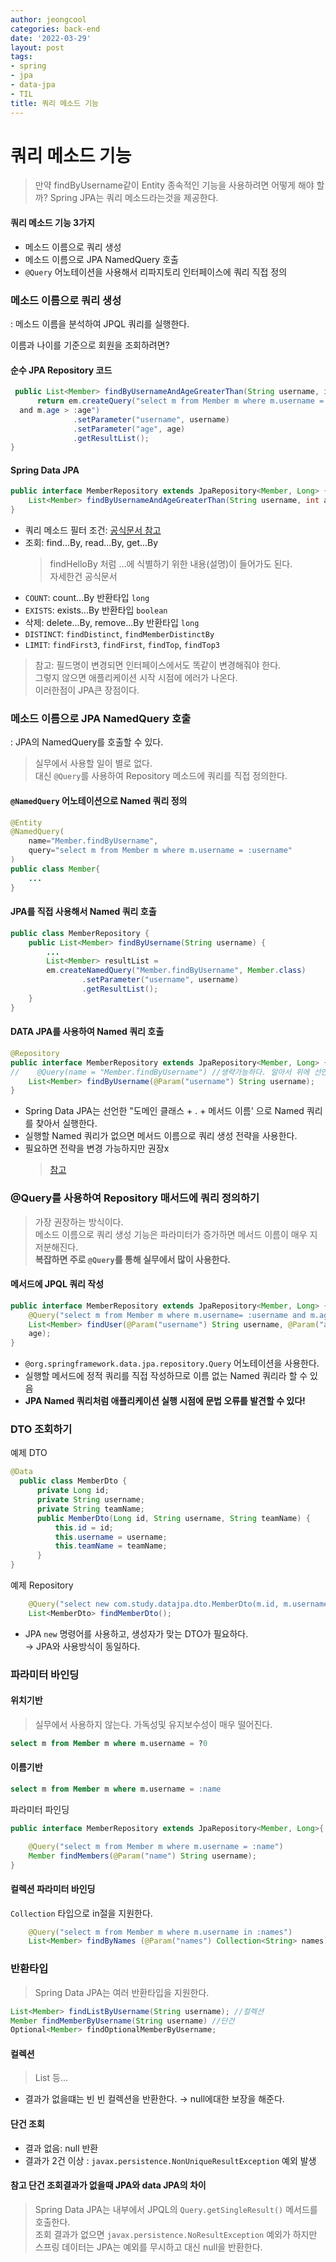 ```yaml
---
author: jeongcool
categories: back-end
date: '2022-03-29'
layout: post
tags:
- spring
- jpa
- data-jpa
- TIL
title: 쿼리 메소드 기능
---
```


# 쿼리 메소드 기능
> 만약 findByUsername같이 Entity 종속적인 기능을 사용하려면 어떻게 해야 할까? Spring JPA는 쿼리 메소드라는것을 제공한다.
#### 쿼리 메소드 기능 3가지
- 메소드 이름으로 쿼리 생성
- 메소드 이름으로 JPA NamedQuery 호출
- `@Query` 어노테이션을 사용해서 리파지토리 인터페이스에 쿼리 직접 정의

### 메소드 이름으로 쿼리 생성
: 메소드 이름을 분석하여 JPQL 쿼리를 실행한다.

이름과 나이를 기준으로 회원을 조회하려면?
#### 순수 JPA Repository 코드
```java
 public List<Member> findByUsernameAndAgeGreaterThan(String username, int age) {
      return em.createQuery("select m from Member m where m.username = :username
  and m.age > :age")
              .setParameter("username", username)
              .setParameter("age", age)
              .getResultList();
}
```

#### Spring Data JPA
```java
public interface MemberRepository extends JpaRepository<Member, Long> {
    List<Member> findByUsernameAndAgeGreaterThan(String username, int age);
}
```
- 쿼리 메소드 필터 조건: [공식문서 참고](https://docs.spring.io/spring-data/jpa/docs/current/reference/html/#jpa.query-methods.query-creation)
- 조회: find...By, read...By, get...By
  > findHelloBy 처럼 ...에 식별하기 위한 내용(설명)이 들어가도 된다.  
  > 자세한건 공식문서
- `COUNT`: count...By 반환타입 `long`
- `EXISTS`: exists...By 반환타입 `boolean`
- 삭제: delete...By, remove...By 반환타입 `long`
- `DISTINCT`: `findDistinct`, `findMemberDistinctBy`
- `LIMIT`: `findFirst3`, `findFirst`, `findTop`, `findTop3`

> 참고: 필드명이 변경되면 인터페이스에서도 똑같이 변경해줘야 한다.  
> 그렇지 않으면 애플리케이션 시작 시점에 에러가 나온다.  
> 이러한점이 JPA큰 장점이다.

### 메소드 이름으로 JPA NamedQuery 호출
: JPA의 NamedQuery를 호출할 수 있다.
> 실무에서 사용할 일이 별로 없다.  
> 대신 `@Query`를 사용하여 Repository 메소드에 쿼리를 직접 정의한다.

#### `@NamedQuery` 어노테이션으로 Named 쿼리 정의
```java
@Entity
@NamedQuery(
    name="Member.findByUsername",
    query="select m from Member m where m.username = :username"
)
public class Member{
    ...
}
```
#### JPA를 직접 사용해서 Named 쿼리 호출
```java
public class MemberRepository {
    public List<Member> findByUsername(String username) {
        ...
        List<Member> resultList = 
        em.createNamedQuery("Member.findByUsername", Member.class)
                .setParameter("username", username)
                .getResultList();
    }
}
```
#### DATA JPA를 사용하여 Named 쿼리 호출
```java
@Repository
public interface MemberRepository extends JpaRepository<Member, Long> {
//    @Query(name = "Member.findByUsername") //생략가능하다. 알아서 위에 선언된 Member를 찾아간다.
    List<Member> findByUsername(@Param("username") String username);
}
```
- Spring Data JPA는 선언한 "도메인 클래스 + . + 메서드 이름' 으로 Named 쿼리를 찾아서 실행한다.
- 실행할 Named 쿼리가 없으면 메서드 이름으로 쿼리 생성 전략을 사용한다.
- 필요하면 전략을 변경 가능하지만 권장x
  > [참고](https://docs.spring.io/spring-data/jpa/docs/current/reference/html/#repositories.query-methods.query-lookup-strategies) 

### @Query를 사용하여 Repository 매서드에 쿼리 정의하기
> 가장 권장하는 방식이다.  
> 메소드 이름으로 쿼리 생성 기능은 파라미터가 증가하면 메서드 이름이 매우 지저분해진다.  
> **복잡하면 주로 `@Query`를 통해 실무에서 많이 사용한다.**

#### 메서드에 JPQL 쿼리 작성
```java
public interface MemberRepository extends JpaRepository<Member, Long> {
    @Query("select m from Member m where m.username= :username and m.age = :age")
    List<Member> findUser(@Param("username") String username, @Param("age") int
    age);
}
```
- `@org.springframework.data.jpa.repository.Query` 어노테이션을 사용한다.
- 실행할 메서드에 정적 쿼리를 직접 작성하므로 이름 없는 Named 쿼리라 할 수 있음
- **JPA Named 쿼리처럼 애플리케이션 실행 시점에 문법 오류를 발견할 수 있다!**

### DTO 조회하기
예제 DTO
```java
@Data
  public class MemberDto {
      private Long id;
      private String username;
      private String teamName;
      public MemberDto(Long id, String username, String teamName) {
          this.id = id;
          this.username = username;
          this.teamName = teamName;
      }
}
```
예제 Repository
```java
    @Query("select new com.study.datajpa.dto.MemberDto(m.id, m.username, t.name) from Member m join m.team t")
    List<MemberDto> findMemberDto();
```
- JPA `new` 명령어를 사용하고, 생성자가 맞는 DTO가 필요하다.  
  &rarr; JPA와 사용방식이 동일하다.

### 파라미터 바인딩
#### 위치기반
> 실무에서 사용하지 않는다. 가독성및 유지보수성이 매우 떨어진다.
```sql
select m from Member m where m.username = ?0
```

#### 이름기반
```sql
select m from Member m where m.username = :name
```

파라미터 파인딩
```java
public interface MemberRepository extends JpaRepository<Member, Long>{

    @Query("select m from Member m where m.username = :name")
    Member findMembers(@Param("name") String username);
}
```

#### 컬렉션 파라미터 바인딩
`Collection` 타입으로 in절을 지원한다.
```java
    @Query("select m from Member m where m.username in :names")
    List<Member> findByNames (@Param("names") Collection<String> names);
```

### 반환타입
> Spring Data JPA는 여러 반환타입을 지원한다.
```java
List<Member> findListByUsername(String username); //컬렉션
Member findMemberByUsername(String username) //단건
Optional<Member> findOptionalMemberByUsername;
```

#### 컬렉션 
> List 등...

- 결과가 없을떄는 빈 빈 컬렉션을 반환한다. &rarr; null에대한 보장을 해준다.

#### 단건 조회
- 결과 없음: null 반환
- 결과가 2건 이상 : `javax.persistence.NonUniqueResultException` 예외 발생

#### 참고 단건 조회결과가 없을때 JPA와 data JPA의 차이
>Spring Data JPA는 내부에서 JPQL의 `Query.getSingleResult()` 메서드를 호출한다.  
>조회 결과가 없으면 `javax.persistence.NoResultException` 예외가 하지만  
>스프링 데이터는 JPA는 예외를 무시하고 대신 null을 반환한다.
